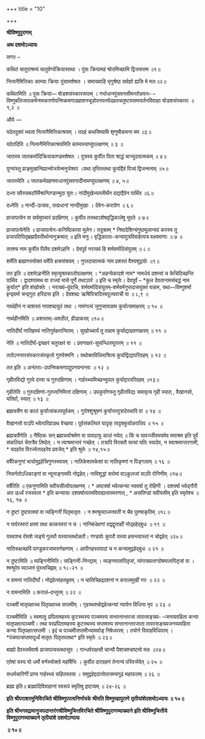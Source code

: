 +++
title = "10"

+++


<div id="pl-74725" claऽऽ="panel-layout">

<div id="pg-74725-0" claऽऽ="panel-grid panel-no-ऽtyle">

<div id="pgc-74725-0-0" claऽऽ="panel-grid-cell" weight="1">

<div id="panel-74725-0-0-0" claऽऽ="ऽo-panel widget widget_ऽow-editor panel-firऽt-child panel-laऽt-child" index="0" data-ऽtyle="{&quot;background_image_attachment&quot;ःfalऽe,&quot;background_diऽplay&quot;ः&quot;tile&quot;}">

<div claऽऽ="ऽo-widget-ऽow-editor ऽo-widget-ऽow-editor-baऽe">

<div claऽऽ="ऽiteorigin-widget-tinymce textwidget">

**श्रीविष्णुपुराणम्**

**अथ दशमोऽध्यायः**

 सगरः –

कथितं चातुराश्रम्यं चातुर्वर्ण्यक्रियास्तथा । पुंसः क्रियामहं श्रोतमिच्छामि द्विजसत्तम ॥१॥

नित्यनैमित्तिकाः काम्याः क्रियाः पुंसामशेषतः । समाख्याहि भृगुश्रेष्ठ सर्वज्ञो ह्यसि मे मतः॥२॥

 कथितमिति ॥ पुसः क्रियां— षोडशसंस्काररूपाम् । गर्भाधानपुंसवनसीमन्तोन्नयन–
–विष्णुबलिजातकर्मनामकरणोपनिष्क्रमणान्नप्राशनचूडोपनयनवेदव्रतचतुष्टयसमावर्तनविवाहाः षोडशसंस्काराः ॥ १,२ ॥

और्वः —

यदेतदुक्तं भवता नित्यनैमित्तिकाश्रयम् । तदहं कथयिष्यामि शृणुष्वैकमना मम ॥३॥

 यदेतदिति ॥ नित्यनैमित्तिकाश्रयमिति काम्यस्याप्युपलक्षणम् ॥ ३ ॥

जातस्य जातकर्मादिक्रियाकाण्डमशेषतः । पुत्रस्य कुर्वीत पिता श्राद्धं चाभ्युदयात्मकम् ॥ ४॥

युग्मांस्तु प्राङ्मुखान्विप्रान्मोजयेन्मनुजेश्वर ।यथा तृप्तिस्तथा कुर्याद्दैवं पित्र्यं द्विजन्मनाम् ॥५॥

 जातस्येति ॥ जातकर्मग्रहणमाधानपुंसवनादीनामप्युपलक्षणम् ॥ ४, ५॥

दध्ना यवैस्सबदरैर्मिश्रान्पिण्डान्मुदा युतः। नांदीमुखेभ्यस्तीर्थेन दद्याद्दैवेन पार्थिव ॥६॥

 दध्नेति ॥ नान्दी-उत्सवः, तत्प्रधानां नान्दीमुखाः । देवेन-कराग्रेण ॥ ६॥

प्राजापत्येन वा सर्वमुपचारं प्रदक्षिणम् । कुर्वीत तत्तथाऽशेषवृद्धिकालेषु भूपते ॥ ७॥

 प्राजापत्येनेति ॥ प्राजापत्येन-कनिष्ठिकाया मूलेन। तदुक्तम् \* निष्ठदेशिन्यंगुष्ठमूलान्यग्रं करस्य तु प्रजापतिपितृब्रह्मदैवतीर्थान्यनुक्रमात् ॥ इति मनुः। वृद्धिकालाः-कन्यापुत्रविवाहेत्यत्र वक्ष्यमाणाः ॥ ७ ॥

ततश्च नाम कुर्वीत पितैव दशमेऽहनि । देवपूर्व नराख्यं हि शर्मवर्मादिसंयुतम् ॥ ८॥

शर्मेति ब्राह्मणस्योक्तं वर्मेति क्षत्त्रसंश्रयम् । गुप्तदासात्मकं नाम प्रशस्तं वैश्यशूद्रयोः ॥९॥

 तत इति ॥ दशमेऽहनीति स्मृत्युक्तकालोपलक्षणम् । \*अहन्येकादशे नाम\* नामधेयं दशम्यां च केचिदिच्छन्ति पार्थिव । द्वादश्यामथ वा राज्यां मासे पूर्णे तथाऽपरे ॥ इति च स्मृतेः। देवपूर्वं – \*कुल देवतानामसंबद्धं नाम कुर्यात्\* इति शंखोक्तेः । नराख्यं–पुंवाचि, शर्मवर्मादिसंयुतम्–शर्मवर्मगुप्तदासयुक्तं यन्नाम, यथा—विष्णुशर्मा इन्द्रवर्मा चन्द्रगुतः हरिदास इति । देवशब्दः ऋषिपित्रादिस्वपूज्यवाची वा ॥ ८,९ ॥

नार्थहीनं न चाशस्तं नापशब्दयुतं तथा । नामंगल्यं जुगुप्सावन्नाम कुर्यात्समाक्षरम् ॥ १० ॥

 नार्थहीनमिति ॥ अशस्तम्-अश्लीलं, व्रीडाकरम् ॥१०॥

नातिदीर्घं नातिह्रस्वं नातिगुर्वक्षरान्वितम् । सुखोच्चार्यं तु तन्नाम कुर्याद्यत्प्रवणाक्षरम् ॥ ११ ॥

 नेति ॥ नातिदीर्घं-द्व्यक्षरं चतुरक्षरं वा । प्रवणाक्षरं-सुसन्धिलघूत्तरम् ॥ ११ ॥

ततोऽनन्तरसंस्कारसंस्कृतो गुरुवेश्मनि । यथोक्तविधिमाश्रित्य कुर्याद्विद्यापरिग्रहम् ॥ १२ ॥

 तत इति ॥ अनंतराः-उपनिष्क्रमणाद्युपनयनान्ताः ॥ १२ ॥

गृहीतविद्यो गुरवे दत्त्वा च गुरुदक्षिणाम् । गार्हस्थ्यमिच्छन्भूपाल कुर्याद्दारपरिग्रहम् ॥१३॥

 गृहीतेति ॥ गुरुदक्षिणां-गुरुत्वनिमित्तां दक्षिणाम् । उपकुर्वाणस्तु गृहीतविद्यः समावृत्य गृही स्यात् , वैखानसो, यतिर्वा, स्यात् ॥ १३ ॥

ब्रह्मचर्येण वा कालं कुर्यात्संकल्पपूर्वकम् । गुरोश्शुश्रूषणं कुर्यात्तत्पुत्रादेरथापि वा ॥ १४ ॥

वैखानसो वाऽपि भवेत्परिव्राडथ वेच्छया। पूर्वसंकल्पितं यादृक् तादृक्कुर्यान्नराधिप ॥ १५ ॥

 ब्रह्मचर्येणेति ॥ नैष्ठिकः सन् ब्रह्मचर्याश्रमेण वा यावदायुः कालं नयेत् ॥ किं च यावज्जीवमयमेव ममाश्रम इति पूर्वं संकल्पितं चेत्तत्रैव तिष्ठेत् । न त्वाश्रमान्तरं गच्छेत् । तत्रापि विरक्तौ सत्यां यतिः स्यादेव, न स्वाश्रमान्तरगामी, \* यदहरेव विरज्येत्तदहरेव प्रवजेत् \* इति श्रुतेः ॥ १४,१५॥

वर्षैरेकगुणां भार्यामुद्वहेत्त्रिगुणस्स्वयम् । नातिकेशामकेशां वा नातिकृष्णां न पिङ्गलाम् ॥ १६ ॥

निसर्गतोऽधिकाङ्गां वा न्यूनाङ्गामपि नोद्वहेत्। नाविशुद्धां सरोमां वाऽकुलजां वाऽपि रोगिणीम् ॥१७॥

 वर्षैरिति ॥ एकगुणामिति यवीयसीत्वोपलक्षणम् । \* अष्टवर्षा भवेत्कन्या नववर्षा तु रोहिणी । दशवर्षा भवेद्गौरी अत ऊर्ध्वं रजस्वला \* इति कन्यायाः दशवर्षात्परमविवाह्यत्वस्मरणात् , \* असपिण्डां यवीयसीम् इति स्मृतेश्च ॥ १६, १७ ॥

न दुष्टां दुष्टवाक्यां वा व्यङ्गिनीं पितृमातृतः । न श्मश्रुव्यञ्जनवतीं न चैव पुरुषाकृतिम् ॥१८॥

न घर्घरस्वरां क्षामां तथा काकस्वरां न च । नानिबंधेक्षणां तद्वद्वृत्ताक्षीं नोद्हहेद्बुधः ॥ १९ ॥

यस्वाश्च रोमशे जङ्घे गुल्फौ यस्यास्तथोन्नतौ। गण्डयोः कूपरौ यस्या हसन्त्यास्तां न चोद्वहेत् ॥२०॥

नातिरूक्षच्छविं पाण्डुकरजामरुणेक्षणाम् । आपीनहस्तपादां च न कन्यामुद्वहेद्बुधः ॥ २१ ॥

 न दुष्टामिति ॥ व्यङ्गिनीमिति। व्यङ्गिनीं-निन्द्याम् । व्यङ्गमातापितृजां, व्यंगाख्यत्वग्दोषमातापितृजां वा । श्मश्रुरेव व्यञ्जनं पुंस्त्वचिह्नम् ॥ १८-२१ ॥

न वामनां नातिदीर्घां। नोद्वहेत्संहतभ्रुवम् । न चातिच्छिद्रदशनां न करालमुखीं नरः ॥ २२ ॥

 न वामनामिति ॥ करालं–दन्तुरम् ॥ २२ ॥

पञ्चमीं मातृपक्षाच्च पितृपक्षाच्च सप्तमीम् । गृहस्थश्चोद्वहेत्कन्यां न्यायेन विधिना नृप ॥ २३ ॥

 पञ्चमीमिति ॥ स्वमातुः प्रपितामहस्य कूटस्थस्य पञ्चमस्य सन्तानान्तरजा तावत्सङ्ख्य- –जनव्यवहिता कन्या मातृपक्षात्पञ्चमी। तथा वरप्रपितामहस्य कूटस्थस्य सप्तमस्य सन्तानान्तरजाता तावरसङ्ख्यजनव्यवहिता कन्या पितृपक्षात्सप्तमी । इदं च पञ्चमीसप्तमीभ्यामर्वाङ् निषेधपरम् । तयोर्न विवाहविधिपरम् । \*पंचमात्सप्तमादूर्ध्वं मातृतः पितृतस्तथा\* इति स्मृतेः ॥ २३॥

बाह्मो दैवस्तथैवार्षः प्राजापत्यस्तथासुरः । गान्धर्वराक्षसौ चान्यौ पैशाचश्चाष्टमो मतः ॥२४॥

एतेषां यस्य यो धर्मो वर्णस्योक्तो महर्षिभिः । कुर्वीत दारग्रहणं तेनान्यं परिवर्जयेत् ॥ २५ ॥

सधर्मचारिणीं प्राप्य गार्हस्थ्यं सहितस्तया । समुद्वहेद्ददात्येतत्सम्यगूढं महाफलम् ॥ २६ ॥

 ब्राह्म इति॥ ब्राह्मादिविवाहानां स्वरूपं स्मृतिषु द्रष्टव्यम् ॥ २४-२६ ॥

**इति श्रीपराशरमुनिविरचिते श्रीविष्णुपरत्वनिर्णायके श्रीमति विष्णुमहापुराणे तृतीयांशेदशमोऽध्यायः ॥ १०॥**

**इति श्रीभगवद्रामानुजपदान्तरंगश्रीविष्णुचित्तविरचिते श्रीविष्णुपुराणव्याख्याने इति श्रीविष्णुचित्तीये विष्णुपुराणव्याख्याने तृतीयांशे दशमोऽण्यायः**

**॥ १०॥**














